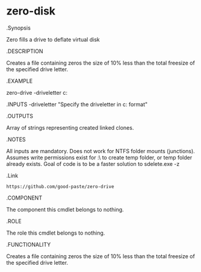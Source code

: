 # zero-disk
.Synopsis

   Zero fills a drive to deflate virtual disk
   
.DESCRIPTION

   Creates a file containing zeros the size of 10% less than the total freesize of the specified drive letter.
   
.EXAMPLE

   zero-drive -driveletter c:
   
.INPUTS
   -driveletter "Specify the driveletter in c: format"
   
.OUTPUTS

   Array of strings representing created linked clones.
   
.NOTES

   All inputs are mandatory.
   Does not work for NTFS folder mounts (junctions).
   Assumes write permissions exist for <driveletter>:\ to create temp folder, or temp folder already exists.
   Goal of code is to be a faster solution to sdelete.exe -z
   
.Link

	https://github.com/good-paste/zero-drive
        
.COMPONENT

   The component this cmdlet belongs to nothing.
   
.ROLE

   The role this cmdlet belongs to nothing.
   
.FUNCTIONALITY

   Creates a file containing zeros the size of 10% less than the total freesize of the specified drive letter.
